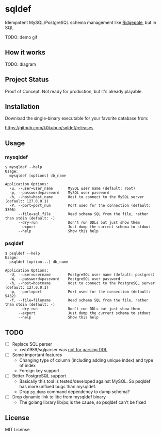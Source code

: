 # sqldef

Idempotent MySQL/PostgreSQL schema management like [Ridgepole](https://github.com/winebarrel/ridgepole), but in SQL.

TODO: demo gif

## How it works

TODO: diagram

## Project Status

Proof of Concept. Not ready for production, but it's already playable.

## Installation

Download the single-binary executable for your favorite database from:

https://github.com/k0kubun/sqldef/releases

## Usage

### mysqldef

```
$ mysqldef --help
Usage:
  mysqldef [options] db_name

Application Options:
  -u, --user=user_name       MySQL user name (default: root)
  -p, --password=password    MySQL user password
  -h, --host=host_name       Host to connect to the MySQL server (default: 127.0.0.1)
  -P, --port=port_num        Port used for the connection (default: 3306)
      --file=sql_file        Read schema SQL from the file, rather than stdin (default: -)
      --dry-run              Don't run DDLs but just show them
      --export               Just dump the current schema to stdout
      --help                 Show this help
```

### psqldef

```
$ psqldef --help
Usage:
  psqldef [option...] db_name

Application Options:
  -U, --user=username        PostgreSQL user name (default: postgres)
  -W, --password=password    PostgreSQL user password
  -h, --host=hostname        Host to connect to the PostgreSQL server (default: 127.0.0.1)
  -p, --port=port            Port used for the connection (default: 5432)
  -f, --file=filename        Read schema SQL from the file, rather than stdin (default: -)
      --dry-run              Don't run DDLs but just show them
      --export               Just dump the current schema to stdout
      --help                 Show this help
```

## TODO

- [ ] Replace SQL parser
  - xwb1989/sqlparser was [not for parsing DDL](https://github.com/xwb1989/sqlparser/issues/35).
- [ ] Some important features
  - Changing type of column (including adding unique index) and type of index
  - Foreign key support
- [ ] Better PostgreSQL support
  - Basically this tool is tested/developed against MySQL. So psqldef has more unfixed bugs than mysqldef.
  - Drop `pg_dump` command dependency to dump schema?
- [ ] Drop dynamic link to libc from mysqldef binary
  - The golang library lib/pq is the cause, so psqldef can't be fixed

## License

MIT License
